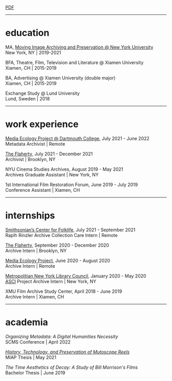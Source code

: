 [PDF](https://digitalshiyang.github.io/assets/shiyangjiang_cv.pdf)

---

# education

MA, [Moving Image Archiving and Preservation @ New York University]()<br>
New York, NY | 2019-2021

BFA, Theatre, Film, Television and Literature @ Xiamen University<br>
Xiamen, CH | 2015-2019

BA, Advertising @ Xiamen University (double major) <br>
Xiamen, CH | 2015-2019

Exchange Study @ Lund University<br>
Lund, Sweden | 2018

---

# work experience

[Media Ecology Project @ Dartmouth College](https://mediaecology.dartmouth.edu/wp/), July 2021 - June 2022<br>
Metadata Archivist | Remote

[The Flaherty](), July 2021 - December 2021<br>
Archivist | Brooklyn, NY

NYU Cinema Studies Archives, August 2019 - May 2021<br>
Archives Graduate Assistant | New York, NY

1st International Film Restoration Forum, June 2019 - July 2019<br>
Conference Assistant | Xiamen, CH

---

# internships

[Smithsonian’s Center for Folklife](), July 2021 - September 2021<br>
Raplh Rinzler Archive Collection Care Intern | Remote

[The Flaherty](), September 2020 - December 2020<br>
Archive Intern | Brooklyn, NY

[Media Ecology Project](https://mediaecology.dartmouth.edu/wp/), June 2020 - August 2020<br>
Archive Intern | Remote

[Metropolitian New York Library Council](), January 2020 - May 2020<br>
[ASCI]() Project Archive Intern | New York, NY

XMU Film Archive Study Center, April 2018 - June 2019<br>
Archive Intern | Xiamen, CH

---

# academia

*Organizing Metadata: A Digital Humanities Necessity*<br>
SCMS Conference | April 2022

[*History, Technology, and Preservation of Mutoscope Reels*](https://miap.hosting.nyu.edu/program/student_work/2021spring/21s_thesis_Jiang_deposit_copy_y.pdf)<br>
MIAP Thesis | May 2021

*The Time Aesthetics of Decay: A Study of Bill Morrison's Films*<br>
Bachelor Thesis | June 2019

